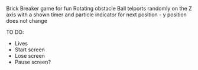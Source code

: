 Brick Breaker game for fun
Rotating obstacle
Ball telports randomly on the Z axis with a shown timer and particle indicator for next position - y position does not change

TO DO:
- Lives
- Start screen
- Lose screen
- Pause screen?
